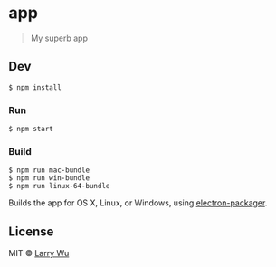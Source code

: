 # app

> My superb app


## Dev

```
$ npm install
```

### Run

```
$ npm start
```

### Build

```
$ npm run mac-bundle
$ npm run win-bundle
$ npm run linux-64-bundle
```

Builds the app for OS X, Linux, or Windows, using [electron-packager](https://github.com/maxogden/electron-packager).


## License

MIT © [Larry Wu](http://larrywu.com/)
